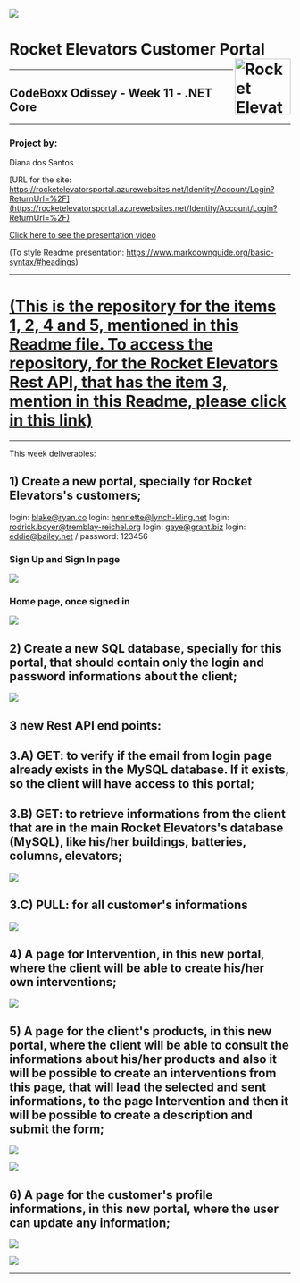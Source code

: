 ![](/wwwroot/images/week11photo01.jpg)


# Rocket Elevators Customer Portal <img src="images/R2.png" align="right" alt="Rocket Elevators logo" width="" height="100">
-----------------------------------------------------------------------------------------------

## CodeBoxx Odissey - Week 11 - .NET Core


-----------------------------------------------------------------------------------------------
### Project by:
Diana dos Santos

[URL for the site:  https://rocketelevatorsportal.azurewebsites.net/Identity/Account/Login?ReturnUrl=%2F](https://rocketelevatorsportal.azurewebsites.net/Identity/Account/Login?ReturnUrl=%2F)

[Click here to see the presentation video](https://www.dropbox.com/s/f8zzdoxw7jsrsmb/Week%2011%20-%20Understanding%20the%20dotNET%20Framework.mkv?dl=0)

(To style Readme presentation: https://www.markdownguide.org/basic-syntax/#headings)

-----------------------------------------------------------------------------------------------

# [(This is the repository for the items 1, 2, 4 and 5, mentioned in this Readme file. To access the repository, for the Rocket Elevators Rest API, that has the item 3, mention in this Readme, please click in this link)](https://github.com/diana-dsantos/Rest_Api)

-----------------------------------------------------------------------------------------------

This week deliverables:

## 1) Create a new portal, specially for Rocket Elevators's customers;

login: blake@ryan.co
login: henriette@lynch-kling.net
login: rodrick.boyer@tremblay-reichel.org
login: gaye@grant.biz
login: eddie@bailey.net  /  password: 123456
### Sign Up and Sign In page
![](images/week11photo02.jpg)


### Home page, once signed in
![](/wwwroot/images/week11photo03.jpg)

## 2) Create a new SQL database, specially for this portal, that should contain only the login and password informations about the client;
   
![](/wwwroot/images/week11MicrosoftAqllogo.png)


## 3 new Rest API end points:

## 3.A) GET: to verify if the email from login page already exists in the MySQL database. If it exists, so the client will have access to this portal;

## 3.B) GET: to retrieve informations from the client that are in the main Rocket Elevators's database (MySQL), like his/her buildings, batteries, columns, elevators;

![](/wwwroot/images/week11photo08.jpg)

## 3.C) PULL: for all customer's informations

![](/wwwroot/images/week11photo09.jpg)

## 4) A page for Intervention, in this new portal, where the client will be able to create his/her own interventions;

![](/wwwroot/images/week11photo04.jpg)

## 5) A page for the client's products, in this new portal, where the client will be able to consult the informations about his/her products and also it will be possible to create an interventions from this page, that will lead the selected and sent informations, to the page Intervention and then it will be possible to create a description and submit the form; 

![](/wwwroot/images/week11photo05.jpg)

![](/wwwroot/images/week11photo06.jpg)

## 6) A page for the customer's profile informations, in this new portal, where the user can update any information;

![](/wwwroot/images/week11photo07.jpg)


![](/wwwroot/images/week11photo10.jpg)

-----------------------------------------------------------------------------------------------